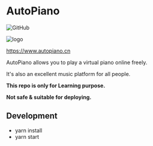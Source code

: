 # AutoPiano

![GitHub](https://img.shields.io/github/license/autopiano/autopiano)

![logo](https://user-images.githubusercontent.com/8694020/87133555-1afa1200-c2ca-11ea-92d4-c183cf35e4a4.png)

https://www.autopiano.cn

AutoPiano allows you to play a virtual piano online freely.

It's also an excellent music platform for all people.

**This repo is only for Learning purpose.**

**Not safe & suitable for deploying.**


## Development

- yarn install
- yarn start